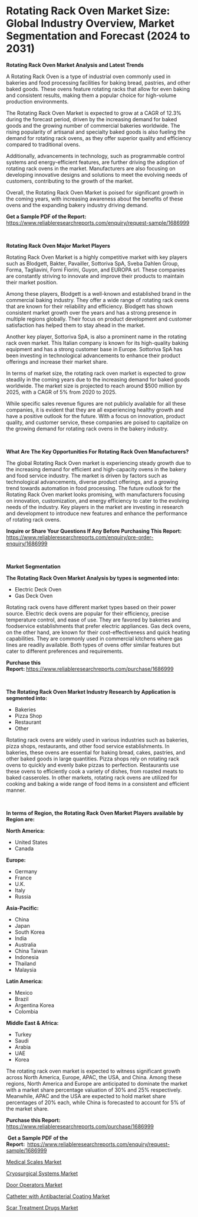 <p><h1>Rotating Rack Oven Market Size: Global Industry Overview, Market Segmentation and Forecast (2024 to 2031)</h1></p><p><strong>Rotating Rack Oven Market Analysis and Latest Trends</strong></p>
<p><p>A Rotating Rack Oven is a type of industrial oven commonly used in bakeries and food processing facilities for baking bread, pastries, and other baked goods. These ovens feature rotating racks that allow for even baking and consistent results, making them a popular choice for high-volume production environments.</p><p>The Rotating Rack Oven Market is expected to grow at a CAGR of 12.3% during the forecast period, driven by the increasing demand for baked goods and the growing number of commercial bakeries worldwide. The rising popularity of artisanal and specialty baked goods is also fueling the demand for rotating rack ovens, as they offer superior quality and efficiency compared to traditional ovens.</p><p>Additionally, advancements in technology, such as programmable control systems and energy-efficient features, are further driving the adoption of rotating rack ovens in the market. Manufacturers are also focusing on developing innovative designs and solutions to meet the evolving needs of customers, contributing to the growth of the market.</p><p>Overall, the Rotating Rack Oven Market is poised for significant growth in the coming years, with increasing awareness about the benefits of these ovens and the expanding bakery industry driving demand.</p></p>
<p><strong>Get a Sample PDF of the Report:&nbsp;</strong> <a href="https://www.reliableresearchreports.com/enquiry/request-sample/1686999">https://www.reliableresearchreports.com/enquiry/request-sample/1686999</a></p>
<p>&nbsp;</p>
<p><strong>Rotating Rack Oven Major Market Players</strong></p>
<p><p>Rotating Rack Oven Market is a highly competitive market with key players such as Blodgett, Bakter, Pavailler, Sottoriva SpA, Sveba Dahlen Group, Forma, Tagliavini, Forni Fiorini, Guyon, and EUROPA srl. These companies are constantly striving to innovate and improve their products to maintain their market position.</p><p>Among these players, Blodgett is a well-known and established brand in the commercial baking industry. They offer a wide range of rotating rack ovens that are known for their reliability and efficiency. Blodgett has shown consistent market growth over the years and has a strong presence in multiple regions globally. Their focus on product development and customer satisfaction has helped them to stay ahead in the market.</p><p>Another key player, Sottoriva SpA, is also a prominent name in the rotating rack oven market. This Italian company is known for its high-quality baking equipment and has a strong customer base in Europe. Sottoriva SpA has been investing in technological advancements to enhance their product offerings and increase their market share.</p><p>In terms of market size, the rotating rack oven market is expected to grow steadily in the coming years due to the increasing demand for baked goods worldwide. The market size is projected to reach around $500 million by 2025, with a CAGR of 5% from 2020 to 2025.</p><p>While specific sales revenue figures are not publicly available for all these companies, it is evident that they are all experiencing healthy growth and have a positive outlook for the future. With a focus on innovation, product quality, and customer service, these companies are poised to capitalize on the growing demand for rotating rack ovens in the bakery industry.</p></p>
<p>&nbsp;</p>
<p><strong>What Are The Key Opportunities For Rotating Rack Oven Manufacturers?</strong></p>
<p><p>The global Rotating Rack Oven market is experiencing steady growth due to the increasing demand for efficient and high-capacity ovens in the bakery and food service industry. The market is driven by factors such as technological advancements, diverse product offerings, and a growing trend towards automation in food processing. The future outlook for the Rotating Rack Oven market looks promising, with manufacturers focusing on innovation, customization, and energy efficiency to cater to the evolving needs of the industry. Key players in the market are investing in research and development to introduce new features and enhance the performance of rotating rack ovens.</p></p>
<p><strong>Inquire or Share Your Questions If Any Before Purchasing This Report:</strong> <a href="https://www.reliableresearchreports.com/enquiry/pre-order-enquiry/1686999">https://www.reliableresearchreports.com/enquiry/pre-order-enquiry/1686999</a></p>
<p>&nbsp;</p>
<p><strong>Market Segmentation</strong></p>
<p><strong>The Rotating Rack Oven Market Analysis by types is segmented into:</strong></p>
<p><ul><li>Electric Deck Oven</li><li>Gas Deck Oven</li></ul></p>
<p><p>Rotating rack ovens have different market types based on their power source. Electric deck ovens are popular for their efficiency, precise temperature control, and ease of use. They are favored by bakeries and foodservice establishments that prefer electric appliances. Gas deck ovens, on the other hand, are known for their cost-effectiveness and quick heating capabilities. They are commonly used in commercial kitchens where gas lines are readily available. Both types of ovens offer similar features but cater to different preferences and requirements.</p></p>
<p><strong>Purchase this Report:&nbsp;</strong><a href="https://www.reliableresearchreports.com/purchase/1686999">https://www.reliableresearchreports.com/purchase/1686999</a></p>
<p>&nbsp;</p>
<p><strong>The Rotating Rack Oven Market Industry Research by Application is segmented into:</strong></p>
<p><ul><li>Bakeries</li><li>Pizza Shop</li><li>Restaurant</li><li>Other</li></ul></p>
<p><p>Rotating rack ovens are widely used in various industries such as bakeries, pizza shops, restaurants, and other food service establishments. In bakeries, these ovens are essential for baking bread, cakes, pastries, and other baked goods in large quantities. Pizza shops rely on rotating rack ovens to quickly and evenly bake pizzas to perfection. Restaurants use these ovens to efficiently cook a variety of dishes, from roasted meats to baked casseroles. In other markets, rotating rack ovens are utilized for cooking and baking a wide range of food items in a consistent and efficient manner.</p></p>
<p>&nbsp;</p>
<p><strong>In terms of Region, the Rotating Rack Oven Market Players available by Region are:</strong></p>
<p>
    <p> <strong> North America: </strong>
        <ul>
            <li>United States</li>
            <li>Canada</li>
        </ul>
        </p> 
    <p> <strong> Europe: </strong>
        <ul>
            <li>Germany</li>
            <li>France</li>
            <li>U.K.</li>
            <li>Italy</li>
            <li>Russia</li>
        </ul>
        </p> 
    <p> <strong> Asia-Pacific: </strong>
        <ul>
            <li>China</li>
            <li>Japan</li>
            <li>South Korea</li>
            <li>India</li>
            <li>Australia</li>
            <li>China Taiwan</li>
            <li>Indonesia</li>
            <li>Thailand</li>
            <li>Malaysia</li>
        </ul>
        </p> 
    <p> <strong> Latin America: </strong>
        <ul>
            <li>Mexico</li>
            <li>Brazil</li>
            <li>Argentina Korea</li>
            <li>Colombia</li>
        </ul>
        </p> 
    <p> <strong> Middle East & Africa: </strong>
        <ul>
            <li>Turkey</li>
            <li>Saudi</li>
            <li>Arabia</li>
            <li>UAE</li>
            <li>Korea</li>
        </ul>
    </p>
    </p>
<p><p>The rotating rack oven market is expected to witness significant growth across North America, Europe, APAC, the USA, and China. Among these regions, North America and Europe are anticipated to dominate the market with a market share percentage valuation of 30% and 25% respectively. Meanwhile, APAC and the USA are expected to hold market share percentages of 20% each, while China is forecasted to account for 5% of the market share.</p></p>
<p><strong>Purchase this Report: </strong><a href="https://www.reliableresearchreports.com/purchase/1686999">https://www.reliableresearchreports.com/purchase/1686999</a></p>
<p>&nbsp;<strong>Get a Sample PDF of the Report:&nbsp;&nbsp;</strong><a href="https://www.reliableresearchreports.com/enquiry/request-sample/1686999">https://www.reliableresearchreports.com/enquiry/request-sample/1686999</a></p>
<p><strong></strong></p>
<p><p><a href="https://medium.com/@laurenhunter26/medical-scales-market-size-and-market-trends-complete-industry-overview-2024-to-2031-bc61cfa94158">Medical Scales Market</a></p><p><a href="https://medium.com/@laurenhunter26/decoding-cryosurgical-systems-market-metrics-market-share-trends-and-growth-patterns-0a053695a586">Cryosurgical Systems Market</a></p><p><a href="https://github.com/ChiragRp1/Market-Research-Report-List-3/blob/main/door-operators-market.md">Door Operators Market</a></p><p><a href="https://issuu.com/reportprime-2/docs/catheter-with-antibacterial-coating-market-size-20">Catheter with Antibacterial Coating Market</a></p><p><a href="https://issuu.com/reportprime-2/docs/scar-treatment-drugs-market-size-2030.pptx">Scar Treatment Drugs Market</a></p></p>